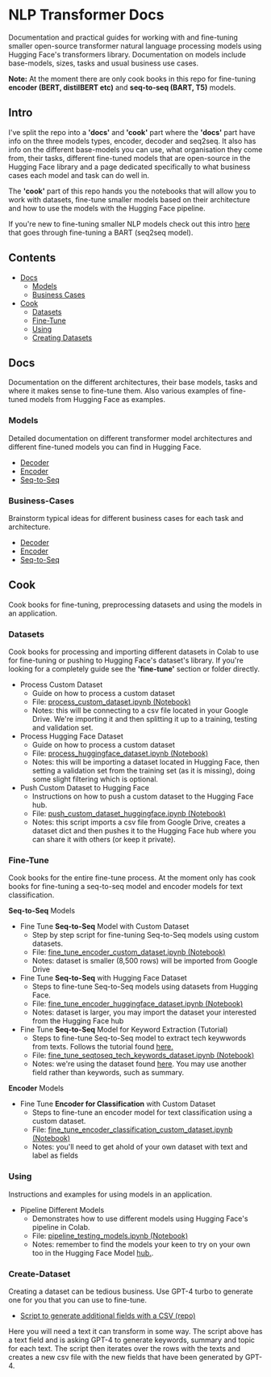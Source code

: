# NLP Transformer Docs

Documentation and practical guides for working with and fine-tuning smaller open-source transformer natural language processing models using Hugging Face's transformers library. Documentation on models include base-models, sizes, tasks and usual business use cases. 

**Note:** At the moment there are only cook books in this repo for fine-tuning **encoder (BERT, distilBERT etc)** and **seq-to-seq (BART, T5)** models. 

## Intro

I've split the repo into a **'docs'** and **'cook'** part where the **'docs'** part have info on the three models types, encoder, decoder and seq2seq. It also has info on the different base-models you can use, what organisation they come from, their tasks, different fine-tuned models that are open-source in the Hugging Face library and a page dedicated specifically to what business cases each model and task can do well in. 

The **'cook'** part of this repo hands you the notebooks that will allow you to work with datasets, fine-tune smaller models based on their architecture and how to use the models with the Hugging Face pipeline.

If you're new to fine-tuning smaller NLP models check out this intro [here](https://medium.com/gitconnected/fine-tune-smaller-nlp-models-with-hugging-face-for-specific-use-cases-1745813471dc) that goes through fine-tuning a BART (seq2seq model).

## Contents

- [Docs](#docs)
  - [Models](#models)
  - [Business Cases](#business-cases)
- [Cook](#cook)
  - [Datasets](#datasets)
  - [Fine-Tune](#fine-tune)
  - [Using](#using)
  - [Creating Datasets](#create-dataset)

## Docs
Documentation on the different architectures, their base models, tasks and where it makes sense to fine-tune them. Also various examples of fine-tuned models from Hugging Face as examples.

### Models
Detailed documentation on different transformer model architectures and different fine-tuned models you can find in Hugging Face.
- [Decoder](./docs/models/decoder.md)
- [Encoder](./docs/models/encoder.md)
- [Seq-to-Seq](./docs/models/seq-to-seq.md)

### Business-Cases
Brainstorm typical ideas for different business cases for each task and architecture.
- [Decoder](./docs/business-cases/decoder.md)
- [Encoder](./docs/business-cases/encoder.md)
- [Seq-to-Seq](./docs/business-cases/seq-to-seq.md)

## Cook
Cook books for fine-tuning, preprocessing datasets and using the models in an application.

### Datasets
Cook books for processing and importing different datasets in Colab to use for fine-tuning or pushing to Hugging Face's dataset's library. If you're looking for a completely guide see the **'fine-tune'** section or folder directly.
- Process Custom Dataset
  - Guide on how to process a custom dataset
  - File: [process_custom_dataset.ipynb (Notebook)](./cook/datasets/process_custom_dataset.ipynb)
  - Notes: this will be connecting to a csv file located in your Google Drive. We're importing it and then splitting it up to a training, testing and validation set.
- Process Hugging Face Dataset
  - Guide on how to process a custom dataset
  - File: [process_huggingface_dataset.ipynb (Notebook)](./cook/datasets/process_huggingface_dataset.ipynb)
  - Notes: this will be importing a dataset located in Hugging Face, then setting a validation set from the training set (as it is missing), doing some slight filtering which is optional.
- Push Custom Dataset to Hugging Face
  - Instructions on how to push a custom dataset to the Hugging Face hub.
  - File: [push_custom_dataset_huggingface.ipynb (Notebook)](./cook/datasets/push_custom_dataset_huggingface.ipynb)
  - Notes: this script imports a csv file from Google Drive, creates a dataset dict and then pushes it to the Hugging Face hub where you can share it with others (or keep it private).

### Fine-Tune
Cook books for the entire fine-tune process. At the moment only has cook books for fine-tuning a seq-to-seq model and encoder models for text classification.

**Seq-to-Seq** Models
- Fine Tune **Seq-to-Seq** Model with Custom Dataset
  - Step by step script for fine-tuning Seq-to-Seq models using custom datasets.
  - File: [fine_tune_encoder_custom_dataset.ipynb (Notebook)](./cook/fine-tune/fine_tune_seqtoseq_custom_dataset.ipynb)
  - Notes: dataset is smaller (8,500 rows) will be imported from Google Drive
- Fine Tune **Seq-to-Seq** with Hugging Face Dataset
  - Steps to fine-tune Seq-to-Seq models using datasets from Hugging Face.
  - File: [fine_tune_encoder_huggingface_dataset.ipynb (Notebook)](./cook/fine-tune/fine_tune_seqtoseq_huggingface_dataset.ipynb)
  - Notes: dataset is larger, you may import the dataset your interested from the Hugging Face hub
- Fine Tune **Seq-to-Seq** Model for Keyword Extraction (Tutorial)
  - Steps to fine-tune Seq-to-Seq model to extract tech keywwords from texts. Follows the tutorial found [here.](https://medium.com/gitconnected/fine-tune-smaller-nlp-models-with-hugging-face-for-specific-use-cases-1745813471dc)
  - File: [fine_tune_seqtoseq_tech_keywords_dataset.ipynb (Notebook)](./cook/fine-tune/fine_tune_seqtoseq_tech_keywords_dataset.ipynb)
  - Notes: we're using the dataset found [here](https://huggingface.co/datasets/ilsilfverskiold/tech-keywords-topics-summary). You may use another field rather than keywords, such as summary.

**Encoder** Models
- Fine Tune **Encoder for Classification** with Custom Dataset
  - Steps to fine-tune an encoder model for text classification using a custom dataset.
  - File: [fine_tune_encoder_classification_custom_dataset.ipynb (Notebook)](./cook/fine-tune/fine_tune_encoder_classification_custom_dataset.ipynb)
  - Notes: you'll need to get ahold of your own dataset with text and label as fields

### Using
Instructions and examples for using models in an application.

- Pipeline Different Models
  - Demonstrates how to use different models using Hugging Face's pipeline in Colab.
  - File: [pipeline_testing_models.ipynb (Notebook)](./pipeline_testing_models.ipynb)
  - Notes: remember to find the models your keen to try on your own too in the Hugging Face Model [hub.](https://huggingface.co/models). 

### Create-Dataset
Creating a dataset can be tedious business. Use GPT-4 turbo to generate one for you that you can use to fine-tune. 

- [Script to generate additional fields with a CSV (repo)](https://github.com/ilsilfverskiold/gpt-create-dataset)

Here you will need a text it can transform in some way. The script above has a text field and is asking GPT-4 to generate keywords, summary and topic for each text. The script then iterates over the rows with the texts and creates a new csv file with the new fields that have been generated by GPT-4.

